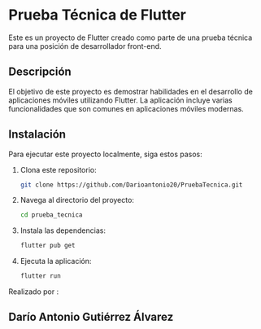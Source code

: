 # Prueba Técnica de Flutter

Este es un proyecto de Flutter creado como parte de una prueba técnica para una posición de desarrollador front-end.

## Descripción

El objetivo de este proyecto es demostrar habilidades en el desarrollo de aplicaciones móviles utilizando Flutter. La aplicación incluye varias funcionalidades que son comunes en aplicaciones móviles modernas.

## Instalación

Para ejecutar este proyecto localmente, siga estos pasos:

1. Clona este repositorio:
    ```sh
    git clone https://github.com/Darioantonio20/PruebaTecnica.git
    ```
2. Navega al directorio del proyecto:
    ```sh
    cd prueba_tecnica
    ```
3. Instala las dependencias:
    ```sh
    flutter pub get
    ```
4. Ejecuta la aplicación:
    ```sh
    flutter run
    ```

Realizado por : 

## Darío Antonio Gutiérrez Álvarez